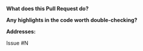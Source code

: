 **What does this Pull Request do?**

**Any highlights in the code worth double-checking?**

**Addresses:**

Issue #N
